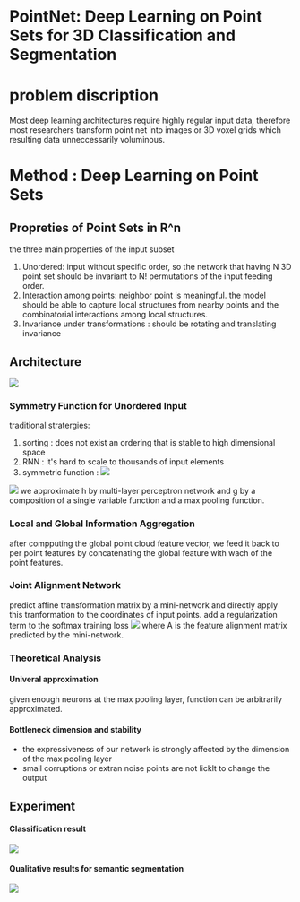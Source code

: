 # PointNet: Deep Learning on Point Sets for 3D Classification and Segmentation

# problem discription
Most deep learning architectures require highly regular input data, therefore most researchers transform point net into images or 3D voxel grids which resulting data unneccessarily voluminous.

# Method : Deep Learning on Point Sets

## Propreties of Point Sets in R^n
the three main properties of the input subset
1. Unordered: input without specific order, so the network that having N 3D point set should be invariant to N! permutations of the input feeding order.
2. Interaction among points: neighbor point is meaningful. the model should be able to capture local structures from nearby points and the combinatorial interactions among local structures.
3. Invariance under transformations : should be rotating and translating invariance

## Architecture
![](https://i.imgur.com/p4foaNL.png)

### Symmetry Function for Unordered Input
traditional stratergies:
1. sorting : does not exist an ordering that is stable to high dimensional space
2. RNN : it's hard to scale to thousands of input elements
3. symmetric function :
![](https://i.imgur.com/oiqJP9r.png)


![](https://i.imgur.com/jSgjegC.png)
we approximate h by multi-layer perceptron network and g by a composition of a single variable function and a max pooling function.

### Local and Global Information Aggregation
after compputing the global point cloud feature vector, we feed it back to per point features by concatenating the global feature with wach of the point features.

### Joint Alignment Network
predict affine transformation matrix by a mini-network and directly apply this tranformation to the coordinates of input points.
add a regularization term to the softmax training loss 
![](https://i.imgur.com/TvwQR1o.png)
where A is the feature alignment matrix predicted by the mini-network.

### Theoretical Analysis
#### Univeral approximation
given enough neurons at the max pooling layer, function can be arbitrarily approximated.

#### Bottleneck dimension and stability
* the expressiveness of our network is strongly affected by the dimension of the max pooling layer
* small corruptions or extran noise points are not licklt to change the output
## Experiment
#### Classification result
![](https://i.imgur.com/5zILd0z.png)

#### Qualitative results for semantic segmentation
![](https://i.imgur.com/G8vdKnA.png)





